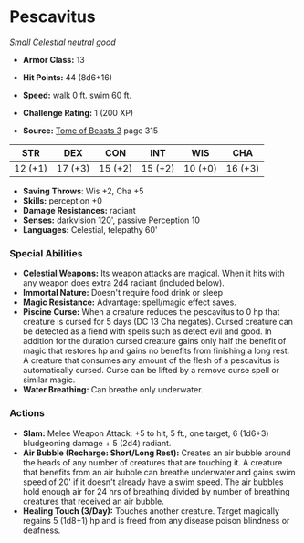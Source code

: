 # Pescavitus

*Small* *Celestial* *neutral good*

- **Armor Class:** 13
- **Hit Points:** 44 (8d6+16)
- **Speed:** walk 0 ft. swim 60 ft.

- **Challenge Rating:** 1 (200 XP)
- **Source:** [Tome of Beasts 3](https://koboldpress.com/kpstore/product/tome-of-beasts-3-for-5th-edition/) page 315

| STR | DEX | CON | INT | WIS | CHA |
| --- | --- | --- | --- | --- | --- |
| 12 (+1) | 17 (+3) | 15 (+2) | 15 (+2) | 10 (+0) | 16 (+3) |

- **Saving Throws**: Wis +2, Cha +5
- **Skills:** perception +0
- **Damage Resistances:** radiant
- **Senses:** darkvision 120', passive Perception 10 
- **Languages:** Celestial, telepathy 60'

### Special Abilities

- **Celestial Weapons:** Its weapon attacks are magical. When it hits with any weapon does extra 2d4 radiant (included below).
- **Immortal Nature:** Doesn't require food drink or sleep
- **Magic Resistance:** Advantage: spell/magic effect saves.
- **Piscine Curse:** When a creature reduces the pescavitus to 0 hp that creature is cursed for 5 days (DC 13 Cha negates). Cursed creature can be detected as a fiend with spells such as detect evil and good. In addition for the duration cursed creature gains only half the benefit of magic that restores hp and gains no benefits from finishing a long rest. A creature that consumes any amount of the flesh of a pescavitus is automatically cursed. Curse can be lifted by a remove curse spell or similar magic.
- **Water Breathing:** Can breathe only underwater.

### Actions

- **Slam:** Melee Weapon Attack: +5 to hit, 5 ft., one target, 6 (1d6+3) bludgeoning damage + 5 (2d4) radiant.
- **Air Bubble (Recharge: Short/Long Rest):** Creates an air bubble around the heads of any number of creatures that are touching it. A creature that benefits from an air bubble can breathe underwater and gains swim speed of 20' if it doesn't already have a swim speed. The air bubbles hold enough air for 24 hrs of breathing divided by number of breathing creatures that received an air bubble.
- **Healing Touch (3/Day):** Touches another creature. Target magically regains 5 (1d8+1) hp and is freed from any disease poison blindness or deafness.


